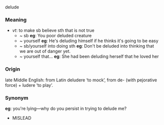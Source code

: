 delude
### Meaning
+ _vt_: to make sb believe sth that is not true
	+  ~ sb __eg__: You poor deluded creature
	+  ~ yourself __eg__: He's deluding himself if he thinks it's going to be easy
	+  ~ sb/yourself into doing sth __eg__: Don't be deluded into thinking that we are out of danger yet.
	+  ~ yourself that… __eg__: She had been deluding herself that he loved her

### Origin

late Middle English: from Latin deludere ‘to mock’, from de- (with pejorative force) + ludere ‘to play’.

### Synonym

__eg__: you're lying—why do you persist in trying to delude me?

+ MISLEAD


